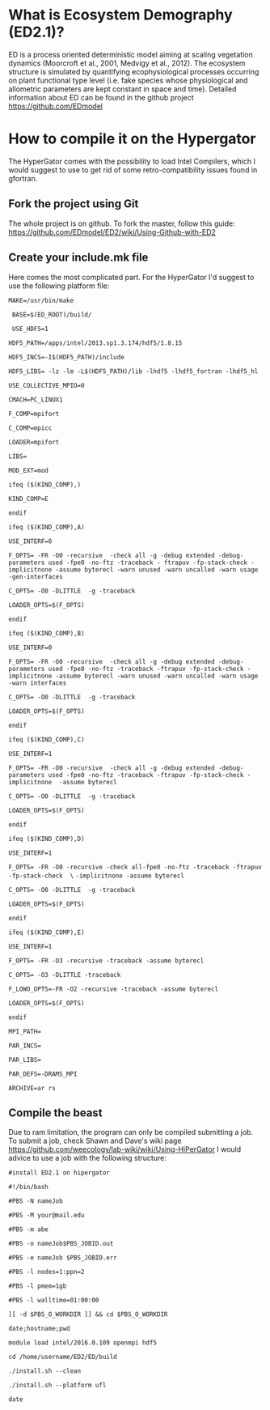 # What is Ecosystem Demography (ED2.1)?
ED is a process oriented deterministic model aiming at scaling vegetation dynamics (Moorcroft et al., 2001, Medvigy et al., 2012). The ecosystem structure is simulated by quantifying ecophysiological processes occurring on plant functional type level (i.e. fake species whose physiological and allometric parameters are kept constant in space and time). Detailed information about ED can be found in the github project https://github.com/EDmodel

# How to compile it on the Hypergator
The HyperGator comes with the possibility to load Intel Compilers, which I would suggest to use to get rid of some retro-compatibility issues found in gfortran. 

## Fork the project using Git
The whole project is on github. To fork the master, follow this guide: https://github.com/EDmodel/ED2/wiki/Using-Github-with-ED2
## Create your include.mk file
Here comes the most complicated part. For the HyperGator I'd suggest to use the following platform file:

`MAKE=/usr/bin/make`

` BASE=$(ED_ROOT)/build/`

` USE_HDF5=1`

`HDF5_PATH=/apps/intel/2013.sp1.3.174/hdf5/1.8.15`

`HDF5_INCS=-I$(HDF5_PATH)/include`

`HDF5_LIBS= -lz -lm -L$(HDF5_PATH)/lib -lhdf5 -lhdf5_fortran -lhdf5_hl`

`USE_COLLECTIVE_MPIO=0`

`CMACH=PC_LINUX1`

`F_COMP=mpifort`

`C_COMP=mpicc`

`LOADER=mpifort`

`LIBS=`

`MOD_EXT=mod`

`ifeq ($(KIND_COMP),)`

   `KIND_COMP=E`

`endif`

`ifeq ($(KIND_COMP),A)`

   `USE_INTERF=0`

   `F_OPTS= -FR -O0 -recursive  -check all -g -debug extended -debug-parameters used -fpe0 -no-ftz -traceback -
ftrapuv -fp-stack-check -implicitnone -assume byterecl -warn unused -warn uncalled -warn usage -gen-interfaces`

   `C_OPTS= -O0 -DLITTLE  -g -traceback`

   `LOADER_OPTS=$(F_OPTS)`

`endif`

`ifeq ($(KIND_COMP),B)`

   `USE_INTERF=0`

   `F_OPTS= -FR -O0 -recursive  -check all -g -debug extended -debug-parameters used -fpe0 -no-ftz -traceback -ftrapuv -fp-stack-check -implicitnone -assume byterecl -warn unused -warn uncalled -warn usage -warn interfaces`

   `C_OPTS= -O0 -DLITTLE  -g -traceback`

   `LOADER_OPTS=$(F_OPTS)`

`endif`

`ifeq ($(KIND_COMP),C)`

   `USE_INTERF=1`

   `F_OPTS= -FR -O0 -recursive  -check all -g -debug extended -debug-parameters used -fpe0 -no-ftz -traceback -ftrapuv -fp-stack-check -implicitnone  -assume byterecl`

   `C_OPTS= -O0 -DLITTLE  -g -traceback`

   `LOADER_OPTS=$(F_OPTS)`

`endif`

`ifeq ($(KIND_COMP),D)`

   `USE_INTERF=1`

   `F_OPTS= -FR -O0 -recursive -check all-fpe0 -no-ftz -traceback -ftrapuv -fp-stack-check  \`
           `-implicitnone -assume byterecl`

   `C_OPTS= -O0 -DLITTLE  -g -traceback`

   `LOADER_OPTS=$(F_OPTS)`

`endif`

`ifeq ($(KIND_COMP),E)`

   `USE_INTERF=1`

   `F_OPTS= -FR -O3 -recursive -traceback -assume byterecl`

   `C_OPTS= -O3 -DLITTLE -traceback`

   `F_LOWO_OPTS=-FR -O2 -recursive -traceback -assume byterecl`

   `LOADER_OPTS=$(F_OPTS)`

   `endif`

`MPI_PATH=`

`PAR_INCS=`

`PAR_LIBS=`

`PAR_DEFS=-DRAMS_MPI`

`ARCHIVE=ar rs`

## Compile the beast
Due to ram limitation, the program can only be compiled submitting a job. To submit a job, check Shawn and Dave's wiki page https://github.com/weecology/lab-wiki/wiki/Using-HiPerGator
I would advice to use a job with the following structure:

`#install ED2.1 on hipergator`

`#!/bin/bash                                                                                                 `

`#PBS -N nameJob                                                                                               `

`#PBS -M your@mail.edu                                                                                   `

`#PBS -m abe                                                                                                 `

`#PBS -o nameJob$PBS_JOBID.out                                                                                 `

`#PBS -e nameJob $PBS_JOBID.err                                                                                 `

`#PBS -l nodes=1:ppn=2                                                                                       `

`#PBS -l pmem=1gb                                                                                            `

`#PBS -l walltime=01:00:00                                                                                   `

`[[ -d $PBS_O_WORKDIR ]] && cd $PBS_O_WORKDIR`

`date;hostname;pwd`

`module load intel/2016.0.109 openmpi hdf5`

`cd /home/username/ED2/ED/build`

`./install.sh --clean`

`./install.sh --platform ufl`

`date`
 